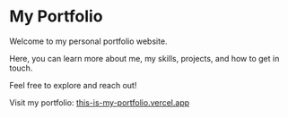 # My Portfolio

Welcome to my personal portfolio website. 

Here, you can learn more about me, my skills, projects, and how to get in touch. 

Feel free to explore and reach out!

Visit my portfolio: [this-is-my-portfolio.vercel.app](https://this-is-my-portfolio.vercel.app/)